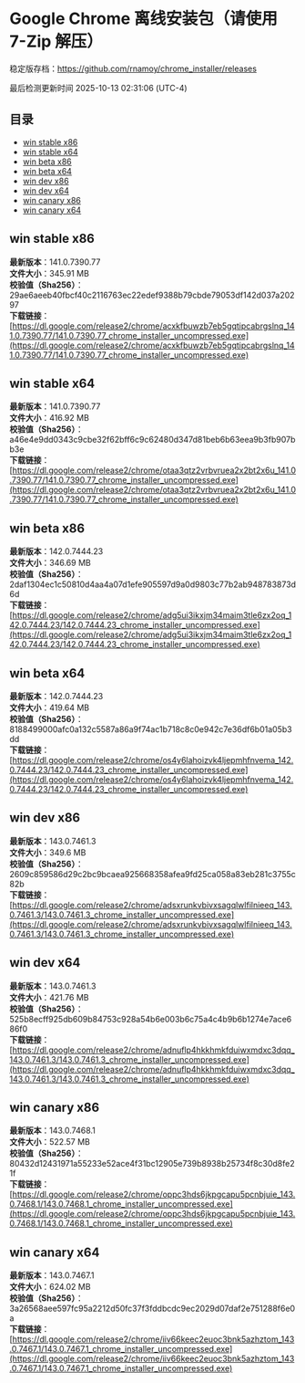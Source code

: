 # Google Chrome 离线安装包（请使用 7-Zip 解压）
稳定版存档：<https://github.com/rnamoy/chrome_installer/releases>

最后检测更新时间
2025-10-13 02:31:06 (UTC-4)


## 目录
* [win stable x86](https://github.com/rnamoy/chrome_installer?tab=readme-ov-file#win-stable-x86)
* [win stable x64](https://github.com/rnamoy/chrome_installer?tab=readme-ov-file#win-stable-x64)
* [win beta x86](https://github.com/rnamoy/chrome_installer?tab=readme-ov-file#win-beta-x86)
* [win beta x64](https://github.com/rnamoy/chrome_installer?tab=readme-ov-file#win-beta-x64)
* [win dev x86](https://github.com/rnamoy/chrome_installer?tab=readme-ov-file#win-dev-x86)
* [win dev x64](https://github.com/rnamoy/chrome_installer?tab=readme-ov-file#win-dev-x64)
* [win canary x86](https://github.com/rnamoy/chrome_installer?tab=readme-ov-file#win-canary-x86)
* [win canary x64](https://github.com/rnamoy/chrome_installer?tab=readme-ov-file#win-canary-x64)

## win stable x86
**最新版本**：141.0.7390.77  
**文件大小**：345.91 MB  
**校验值（Sha256）**：29ae6aeeb40fbcf40c2116763ec22edef9388b79cbde79053df142d037a20297  
**下载链接**：[https://dl.google.com/release2/chrome/acxkfbuwzb7eb5gqtipcabrgslnq_141.0.7390.77/141.0.7390.77_chrome_installer_uncompressed.exe](https://dl.google.com/release2/chrome/acxkfbuwzb7eb5gqtipcabrgslnq_141.0.7390.77/141.0.7390.77_chrome_installer_uncompressed.exe)  

## win stable x64
**最新版本**：141.0.7390.77  
**文件大小**：416.92 MB  
**校验值（Sha256）**：a46e4e9dd0343c9cbe32f62bff6c9c62480d347d81beb6b63eea9b3fb907bb3e  
**下载链接**：[https://dl.google.com/release2/chrome/otaa3qtz2vrbvruea2x2bt2x6u_141.0.7390.77/141.0.7390.77_chrome_installer_uncompressed.exe](https://dl.google.com/release2/chrome/otaa3qtz2vrbvruea2x2bt2x6u_141.0.7390.77/141.0.7390.77_chrome_installer_uncompressed.exe)  

## win beta x86
**最新版本**：142.0.7444.23  
**文件大小**：346.69 MB  
**校验值（Sha256）**：2daf1304ec1c50810d4aa4a07d1efe905597d9a0d9803c77b2ab948783873d6d  
**下载链接**：[https://dl.google.com/release2/chrome/adg5ui3ikxjm34maim3tle6zx2oq_142.0.7444.23/142.0.7444.23_chrome_installer_uncompressed.exe](https://dl.google.com/release2/chrome/adg5ui3ikxjm34maim3tle6zx2oq_142.0.7444.23/142.0.7444.23_chrome_installer_uncompressed.exe)  

## win beta x64
**最新版本**：142.0.7444.23  
**文件大小**：419.64 MB  
**校验值（Sha256）**：8188499000afc0a132c5587a86a9f74ac1b718c8c0e942c7e36df6b01a05b3dd  
**下载链接**：[https://dl.google.com/release2/chrome/os4y6lahoizvk4ljepmhfnvema_142.0.7444.23/142.0.7444.23_chrome_installer_uncompressed.exe](https://dl.google.com/release2/chrome/os4y6lahoizvk4ljepmhfnvema_142.0.7444.23/142.0.7444.23_chrome_installer_uncompressed.exe)  

## win dev x86
**最新版本**：143.0.7461.3  
**文件大小**：349.6 MB  
**校验值（Sha256）**：2609c859586d29c2bc9bcaea925668358afea9fd25ca058a83eb281c3755c82b  
**下载链接**：[https://dl.google.com/release2/chrome/adsxrunkvbivxsagqlwlfilnieeq_143.0.7461.3/143.0.7461.3_chrome_installer_uncompressed.exe](https://dl.google.com/release2/chrome/adsxrunkvbivxsagqlwlfilnieeq_143.0.7461.3/143.0.7461.3_chrome_installer_uncompressed.exe)  

## win dev x64
**最新版本**：143.0.7461.3  
**文件大小**：421.76 MB  
**校验值（Sha256）**：525b8ecff925db609b84753c928a54b6e003b6c75a4c4b9b6b1274e7ace686f0  
**下载链接**：[https://dl.google.com/release2/chrome/adnuflp4hkkhmkfduiwxmdxc3dqq_143.0.7461.3/143.0.7461.3_chrome_installer_uncompressed.exe](https://dl.google.com/release2/chrome/adnuflp4hkkhmkfduiwxmdxc3dqq_143.0.7461.3/143.0.7461.3_chrome_installer_uncompressed.exe)  

## win canary x86
**最新版本**：143.0.7468.1  
**文件大小**：522.57 MB  
**校验值（Sha256）**：80432d12431971a55233e52ace4f31bc12905e739b8938b25734f8c30d8fe21f  
**下载链接**：[https://dl.google.com/release2/chrome/oppc3hds6jkpgcapu5pcnbjuie_143.0.7468.1/143.0.7468.1_chrome_installer_uncompressed.exe](https://dl.google.com/release2/chrome/oppc3hds6jkpgcapu5pcnbjuie_143.0.7468.1/143.0.7468.1_chrome_installer_uncompressed.exe)  

## win canary x64
**最新版本**：143.0.7467.1  
**文件大小**：624.02 MB  
**校验值（Sha256）**：3a26568aee597fc95a2212d50fc37f3fddbcdc9ec2029d07daf2e751288f6e0a  
**下载链接**：[https://dl.google.com/release2/chrome/iiv66keec2euoc3bnk5azhztom_143.0.7467.1/143.0.7467.1_chrome_installer_uncompressed.exe](https://dl.google.com/release2/chrome/iiv66keec2euoc3bnk5azhztom_143.0.7467.1/143.0.7467.1_chrome_installer_uncompressed.exe)  

